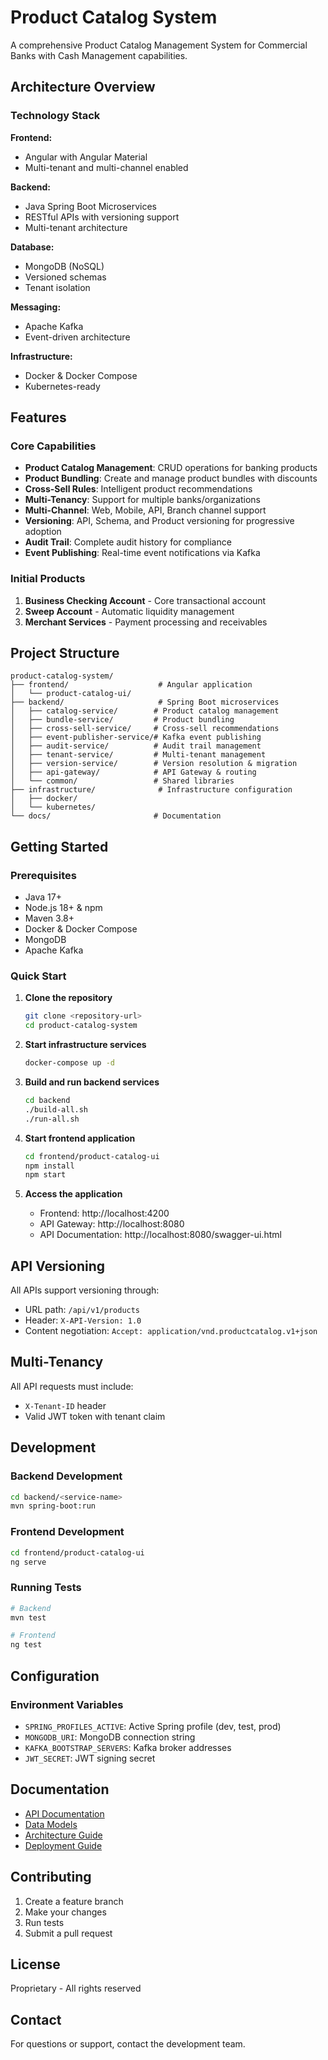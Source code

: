 # Product Catalog System

A comprehensive Product Catalog Management System for Commercial Banks with Cash Management capabilities.

## Architecture Overview

### Technology Stack

**Frontend:**
- Angular with Angular Material
- Multi-tenant and multi-channel enabled

**Backend:**
- Java Spring Boot Microservices
- RESTful APIs with versioning support
- Multi-tenant architecture

**Database:**
- MongoDB (NoSQL)
- Versioned schemas
- Tenant isolation

**Messaging:**
- Apache Kafka
- Event-driven architecture

**Infrastructure:**
- Docker & Docker Compose
- Kubernetes-ready

## Features

### Core Capabilities
- **Product Catalog Management**: CRUD operations for banking products
- **Product Bundling**: Create and manage product bundles with discounts
- **Cross-Sell Rules**: Intelligent product recommendations
- **Multi-Tenancy**: Support for multiple banks/organizations
- **Multi-Channel**: Web, Mobile, API, Branch channel support
- **Versioning**: API, Schema, and Product versioning for progressive adoption
- **Audit Trail**: Complete audit history for compliance
- **Event Publishing**: Real-time event notifications via Kafka

### Initial Products
1. **Business Checking Account** - Core transactional account
2. **Sweep Account** - Automatic liquidity management
3. **Merchant Services** - Payment processing and receivables

## Project Structure

```
product-catalog-system/
├── frontend/                    # Angular application
│   └── product-catalog-ui/
├── backend/                     # Spring Boot microservices
│   ├── catalog-service/        # Product catalog management
│   ├── bundle-service/         # Product bundling
│   ├── cross-sell-service/     # Cross-sell recommendations
│   ├── event-publisher-service/# Kafka event publishing
│   ├── audit-service/          # Audit trail management
│   ├── tenant-service/         # Multi-tenant management
│   ├── version-service/        # Version resolution & migration
│   ├── api-gateway/            # API Gateway & routing
│   └── common/                 # Shared libraries
├── infrastructure/              # Infrastructure configuration
│   ├── docker/
│   └── kubernetes/
└── docs/                       # Documentation
```

## Getting Started

### Prerequisites
- Java 17+
- Node.js 18+ & npm
- Maven 3.8+
- Docker & Docker Compose
- MongoDB
- Apache Kafka

### Quick Start

1. **Clone the repository**
   ```bash
   git clone <repository-url>
   cd product-catalog-system
   ```

2. **Start infrastructure services**
   ```bash
   docker-compose up -d
   ```

3. **Build and run backend services**
   ```bash
   cd backend
   ./build-all.sh
   ./run-all.sh
   ```

4. **Start frontend application**
   ```bash
   cd frontend/product-catalog-ui
   npm install
   npm start
   ```

5. **Access the application**
   - Frontend: http://localhost:4200
   - API Gateway: http://localhost:8080
   - API Documentation: http://localhost:8080/swagger-ui.html

## API Versioning

All APIs support versioning through:
- URL path: `/api/v1/products`
- Header: `X-API-Version: 1.0`
- Content negotiation: `Accept: application/vnd.productcatalog.v1+json`

## Multi-Tenancy

All API requests must include:
- `X-Tenant-ID` header
- Valid JWT token with tenant claim

## Development

### Backend Development
```bash
cd backend/<service-name>
mvn spring-boot:run
```

### Frontend Development
```bash
cd frontend/product-catalog-ui
ng serve
```

### Running Tests
```bash
# Backend
mvn test

# Frontend
ng test
```

## Configuration

### Environment Variables
- `SPRING_PROFILES_ACTIVE`: Active Spring profile (dev, test, prod)
- `MONGODB_URI`: MongoDB connection string
- `KAFKA_BOOTSTRAP_SERVERS`: Kafka broker addresses
- `JWT_SECRET`: JWT signing secret

## Documentation

- [API Documentation](docs/api/README.md)
- [Data Models](docs/models/README.md)
- [Architecture Guide](docs/architecture/README.md)
- [Deployment Guide](docs/deployment/README.md)

## Contributing

1. Create a feature branch
2. Make your changes
3. Run tests
4. Submit a pull request

## License

Proprietary - All rights reserved

## Contact

For questions or support, contact the development team.